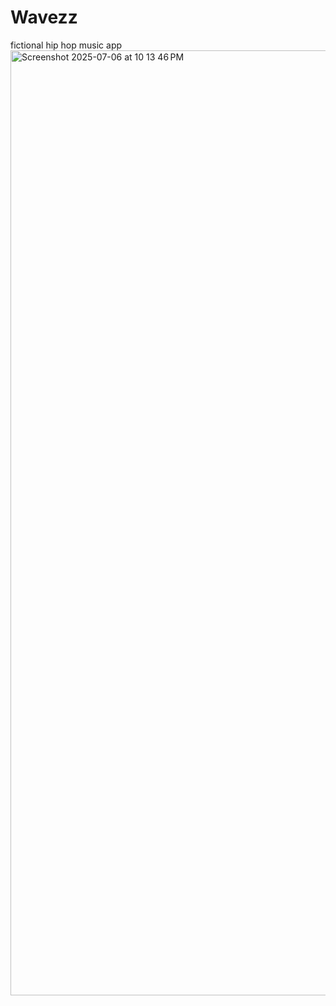 # Wavezz
fictional hip hop music app
<img width="1512" alt="Screenshot 2025-07-06 at 10 13 46 PM" src="https://github.com/user-attachments/assets/f50b802b-e736-4810-a424-f05d7108d80c" />
